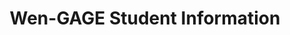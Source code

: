 ---
title: Wen-GAGE Student Information
desc: >-
  Desktop application that is used by schools in Oklahoma to manage their
  student information such as enrollment, attendance, and grades.
role: Lead Developer
begin_year: 1999
end_year: 2004
_links:
  jobs:
    - href: /jobs/mas/
  languages:
    - href: /languages/delphi/
    - href: /languages/sql/
  db:
    - href: /db/btrieve/
    - href: /db/pervasive/
  os:
    - href: /os/windows/
  self:
    href: /projects/wengage-si/
_embedded:
  jobs:
    - title: 'Municipal Accounting Systems, Inc.'
      desc: >-
        Lead Programmer for Municipal Accounting Systems, Inc (MAS), based in
        Shawnee, Oklahoma that provides accounting and student information
        software solutions to school districts in Oklahoma
      role: Lead Programmer
      begin_year: 1999
      end_year: 2005
      time_desc: November 1999 - June 2005
      _links:
        projects:
          - href: /projects/class-scheduler/
          - href: /projects/sif-agent/
          - href: /projects/wengage-acct/
          - href: /projects/wengage-si/
        db:
          - href: /db/btrieve/
          - href: /db/pervasive/
        languages:
          - href: /languages/delphi/
          - href: /languages/cs/
          - href: /languages/sql/
        os:
          - href: /os/windows/
        self:
          href: /jobs/mas/
  languages:
    - title: Delphi
      desc: >-
        Delphi is an integrated development environment (IDE) for console,
        desktop graphical, web, and mobile applications.
      _links:
        projects:
          - href: /projects/class-scheduler/
          - href: /projects/wengage-acct/
          - href: /projects/wengage-si/
        jobs:
          href: /jobs/mas/
        self:
          href: /languages/delphi/
    - title: SQL
      desc: >-
        Structured Query Language (SQL) is the standard language for
        communicating with relational database management systems.
      _links:
        projects:
          - href: /projects/agdc/
          - href: /projects/ahfc-integration/
          - href: /projects/awwu-intranet/
          - href: /projects/awwu-systems-integration/
          - href: /projects/cis-data-capture/
          - href: /projects/consumption-views/
          - href: /projects/database-sync-awwu/
          - href: /projects/denver-schedules-api/
          - href: /projects/employee-suggestions/
          - href: /projects/energy-efficiency-map/
          - href: /projects/please/
          - href: /projects/qb/
          - href: /projects/sar-reports/
          - href: /projects/scrum-tools/
          - href: /projects/sif-agent/
          - href: /projects/somd/
          - href: /projects/systems-portal/
          - href: /projects/train-builder/
          - href: /projects/wengage-acct/
          - href: /projects/wengage-si/
        jobs:
          - href: /jobs/freelance/
          - href: /jobs/mas/
          - href: /jobs/rdi/
        self:
          href: /languages/sql/
  db:
    - title: Btrieve
      desc: Btrieve is a transactional database by Pervasive.
      _links:
        projects:
          - href: /projects/class-scheduler/
          - href: /projects/wengage-acct/
          - href: /projects/wengage-si/
        jobs:
          href: /jobs/mas/
        self:
          href: /db/btrieve/
    - title: Pervasive
      desc: Pervasive PSQL is a relational database by Pervasive.
      _links:
        projects:
          - href: /projects/sif-agent/
          - href: /projects/wengage-acct/
          - href: /projects/wengage-si/
        jobs:
          href: /jobs/mas/
        self:
          href: /db/pervasive/
  os:
    - title: Windows
      desc: >-
        Windows is a family of graphical interface operating systems by
        Microsoft.
      _links:
        projects:
          - href: /projects/agdc/
          - href: /projects/ahfc-integration/
          - href: /projects/awwu-intranet/
          - href: /projects/awwu-job-scheduler/
          - href: /projects/awwu-systems-integration/
          - href: /projects/bit-proposal/
          - href: /projects/centroid/
          - href: /projects/cis-data-capture/
          - href: /projects/class-scheduler/
          - href: /projects/consumption-views/
          - href: /projects/database-sync-awwu/
          - href: /projects/denver-schedules-api/
          - href: /projects/employee-suggestions/
          - href: /projects/energy-efficiency-map/
          - href: /projects/flir-monitoring/
          - href: /projects/lasar-range-finder/
          - href: /projects/mvc-integration-test-framework/
          - href: /projects/please/
          - href: /projects/qb/
          - href: /projects/report-engine/
          - href: /projects/sar-reports/
          - href: /projects/scramble-score/
          - href: /projects/scrum-tools/
          - href: /projects/sif-agent/
          - href: /projects/simpler/
          - href: /projects/somd/
          - href: /projects/systems-portal/
          - href: /projects/train-builder/
          - href: /projects/wengage-acct/
          - href: /projects/wengage-si/
        jobs:
          - href: /jobs/freelance/
          - href: /jobs/mas/
          - href: /jobs/rdi/
        self:
          href: /os/windows/
---